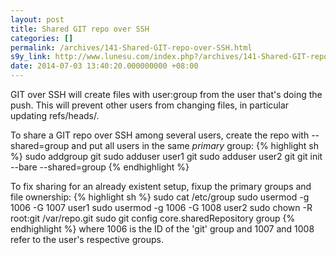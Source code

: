 ```yaml
---
layout: post
title: Shared GIT repo over SSH
categories: []
permalink: /archives/141-Shared-GIT-repo-over-SSH.html
s9y_link: http://www.lunesu.com/index.php?/archives/141-Shared-GIT-repo-over-SSH.html
date: 2014-07-03 13:40:20.000000000 +08:00
---
```

GIT over SSH will create files with user:group from the user that's doing the push. This will prevent other users from changing files, in particular updating refs/heads/.

To share a GIT repo over SSH among several users, create the repo with --shared=group and put all users in the same <em>primary </em>group:
{% highlight sh %}
sudo addgroup git
sudo adduser user1 git
sudo adduser user2 git
git init --bare --shared=group
{% endhighlight %}

To fix sharing for an already existent setup, fixup the primary groups and file ownership:
{% highlight sh %}
sudo cat /etc/group
sudo usermod -g 1006 -G 1007 user1
sudo usermod -g 1006 -G 1008 user2
sudo chown -R root:git /var/repo.git
sudo git config core.sharedRepository group
{% endhighlight %}
where 1006 is the ID of the 'git' group and 1007 and 1008 refer to the user's respective groups.
